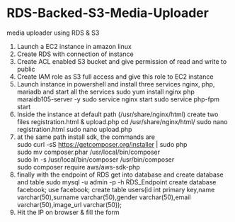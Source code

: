 # RDS-Backed-S3-Media-Uploader
media uploader using RDS &amp; S3

1.	Launch a EC2 instance in amazon linux <br> 
2.	Create RDS with connection of instance 
3.	Create ACL enabled S3 bucket and give permission of read and write to public 
4.	Create IAM role as S3 full access and give this role to EC2 instance 
5.	Launch instance in powershell and install three services nginx, php, mariadb and start all the services
   sudo yum install nginx php maraidb105-server -y
   sudo service nginx start
	 sudo service php-fpm start
6.	Inside the instance at default path (/usr/share/nginx/html) create two files registration.html & upload.php
   cd /usr/share/nginx/html/
   sudo nano registration.html
   sudo nano upload.php
7.	at the same path install sdk, the commands are <br>
sudo curl -sS https://getcomposer.org/installer | sudo php <br>
sudo mv composer.phar /usr/local/bin/composer <br>
sudo ln -s /usr/local/bin/composer /usr/bin/composer <br>
sudo composer require aws/aws-sdk-php <br>
8. finally with the endpoint of RDS get into database and create database and table
   sudo mysql -u admin -p -h RDS_Endpoint
   create database facebook;
   use facebook;
   create table users(id int primary key,name varchar(50),surname varchar(50),gender varchar(50),email varchar(50),image_url varchar(50));
13.	Hit the IP on browser & fill the form

